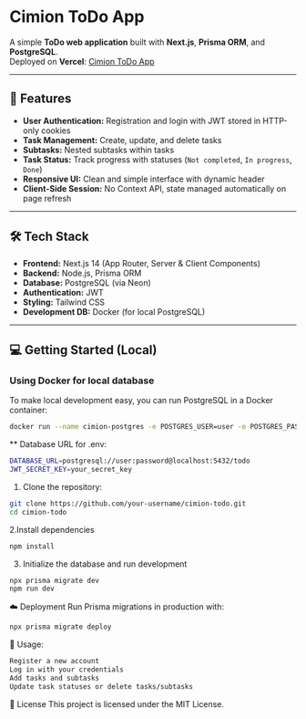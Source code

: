 # Cimion ToDo App

A simple **ToDo web application** built with **Next.js**, **Prisma ORM**, and **PostgreSQL**.  
Deployed on **Vercel**: [Cimion ToDo App](https://cimion-todo-qng6c9qrv-cimgehelp-4935s-projects.vercel.app/)

---

## 🚀 Features

- **User Authentication:** Registration and login with JWT stored in HTTP-only cookies  
- **Task Management:** Create, update, and delete tasks  
- **Subtasks:** Nested subtasks within tasks  
- **Task Status:** Track progress with statuses (`Not completed`, `In progress`, `Done`)  
- **Responsive UI:** Clean and simple interface with dynamic header  
- **Client-Side Session:** No Context API, state managed automatically on page refresh  

---

## 🛠 Tech Stack

- **Frontend:** Next.js 14 (App Router, Server & Client Components)  
- **Backend:** Node.js, Prisma ORM  
- **Database:** PostgreSQL (via Neon)  
- **Authentication:** JWT  
- **Styling:** Tailwind CSS  
- **Development DB:** Docker (for local PostgreSQL)

---

## 💻 Getting Started (Local)

### Using Docker for local database

To make local development easy, you can run PostgreSQL in a Docker container:

```bash
docker run --name cimion-postgres -e POSTGRES_USER=user -e POSTGRES_PASSWORD=password -e POSTGRES_DB=todo -p 5432:5432 -d postgres:15
```
** Database URL for .env:
```bash
DATABASE_URL=postgresql://user:password@localhost:5432/todo
JWT_SECRET_KEY=your_secret_key
```
1. Clone the repository:
```bash
git clone https://github.com/your-username/cimion-todo.git
cd cimion-todo
```
2.Install dependencies
```bash
npm install
```
3. Initialize the database and run development
```bash
npx prisma migrate dev
npm run dev
```
☁️ Deployment
Run Prisma migrations in production with:
```bash
npx prisma migrate deploy
```
🎯 Usage:
```bash
Register a new account
Log in with your credentials
Add tasks and subtasks
Update task statuses or delete tasks/subtasks
```

📄 License
This project is licensed under the MIT License.
